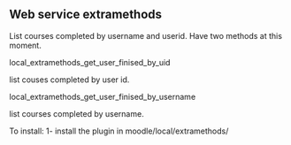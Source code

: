 Web service extramethods
------------------------------------------
List courses completed by username and userid. Have two methods at this moment.

local_extramethods_get_user_finised_by_uid

list couses completed by user id.


local_extramethods_get_user_finised_by_username 

list courses completed by username.

To install:
1- install the plugin in moodle/local/extramethods/
